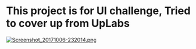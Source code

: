 # This project is for UI challenge, Tried to cover up from UpLabs 

[![Screenshot_20171006-232014.png](https://s1.postimg.org/6gmau6iq7j/Screenshot_20171006-232014.png)](https://postimg.org/image/3b6sv8obaj/)
